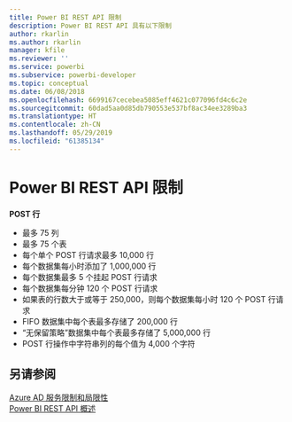 ```yaml
---
title: Power BI REST API 限制
description: Power BI REST API 具有以下限制
author: rkarlin
ms.author: rkarlin
manager: kfile
ms.reviewer: ''
ms.service: powerbi
ms.subservice: powerbi-developer
ms.topic: conceptual
ms.date: 06/08/2018
ms.openlocfilehash: 6699167cecebea5085eff4621c077096fd4c6c2e
ms.sourcegitcommit: 60dad5aa0d85db790553e537bf8ac34ee3289ba3
ms.translationtype: HT
ms.contentlocale: zh-CN
ms.lasthandoff: 05/29/2019
ms.locfileid: "61385134"
---
```

# <a name="power-bi-rest-api-limitations"></a>Power BI REST API 限制  
  
**POST 行**
  
* 最多 75 列
* 最多 75 个表
* 每个单个 POST 行请求最多 10,000 行  
* 每个数据集每小时添加了 1,000,000 行  
* 每个数据集最多 5 个挂起 POST 行请求  
* 每个数据集每分钟 120 个 POST 行请求
* 如果表的行数大于或等于 250,000，则每个数据集每小时 120 个 POST 行请求
* FIFO 数据集中每个表最多存储了 200,000 行
* “无保留策略”数据集中每个表最多存储了 5,000,000 行  
* POST 行操作中字符串列的每个值为 4,000 个字符
  
## <a name="see-also"></a>另请参阅

[Azure AD 服务限制和局限性](https://docs.microsoft.com/azure/active-directory/active-directory-service-limits-restrictions)   
[Power BI REST API 概述](https://docs.microsoft.com/rest/api/power-bi/)